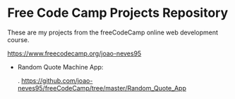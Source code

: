 # Free Code Camp Projects Repository

These are my projects from the freeCodeCamp online web development course.

https://www.freecodecamp.org/joao-neves95


- Random Quote Machine App:

  . https://github.com/joao-neves95/freeCodeCamp/tree/master/Random_Quote_App
